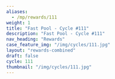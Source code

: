 ```yaml
---
aliases:
  - /mp/rewards/111
weight: 1
title: "Fast Pool - Cycle #111"
description: "Fast Pool - Cycle #111"
nav_heading: "Rewards"
case_feature_img: "/img/cycles/111.jpg"
layout: "rewards-combined"
draft: false
cycle: 111
thumbnail: "/img/cycles/111.jpg"
---
```

